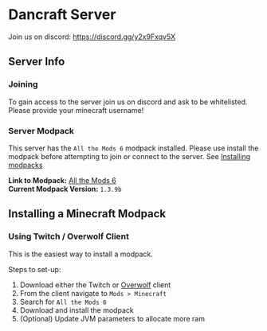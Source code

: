 # Dancraft Server

Join us on discord: https://discord.gg/y2x9Fxqv5X

## Server Info

### Joining 
To gain access to the server join us on discord and ask to be whitelisted. Please provide your minecraft username!

### Server Modpack
This server has the `All the Mods 6` modpack installed. Please use install the modpack before attempting to join or connect to the server. See [Installing modpacks](#installing-a-minecraft-modpack)

**Link to Modpack:** [All the Mods 6](https://www.curseforge.com/minecraft/modpacks/all-the-mods-6)  
**Current Modpack Version:** `1.3.9b`

## Installing a Minecraft Modpack

### Using Twitch / Overwolf Client

This is the easiest way to install a modpack. 

Steps to set-up:
1. Download either the Twitch or [Overwolf](https://download.overwolf.com/install/Download?Channel=web_dl_btn2) client
2. From the client navigate to `Mods > Minecraft` 
3. Search for `All the Mods 6` 
4. Download and install the modpack
5. (Optional) Update JVM parameters to allocate more ram
